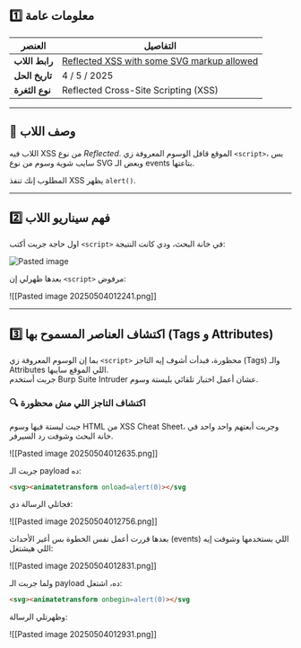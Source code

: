 ## 1️⃣ معلومات عامة

|العنصر|التفاصيل|
|---|---|
|**رابط اللاب**|[Reflected XSS with some SVG markup allowed](https://portswigger.net/web-security/cross-site-scripting/contexts/lab-some-svg-markup-allowed)|
|**تاريخ الحل**|4 / 5 / 2025|
|**نوع الثغرة**|Reflected Cross-Site Scripting (XSS)|

---

## 🔰 وصف اللاب

اللاب فيه XSS من نوع _Reflected_. الموقع قافل الوسوم المعروفة زي `<script>`، بس سايب شوية وسوم من نوع SVG وبعض الـ events بتاعتها.

المطلوب إنك تنفذ XSS يظهر `alert()`.

---

## 2️⃣ فهم سيناريو اللاب

اول حاجة جربت أكتب `<script>` في خانة البحث، ودي كانت النتيجة:

![Pasted image](../images/20250504010910.png)

بعدها ظهرلي إن `<script>` مرفوض:

![[Pasted image 20250504012241.png]]

---

## 3️⃣ اكتشاف العناصر المسموح بها (Tags و Attributes)

بما إن الوسوم المعروفة زي `<script>` محظورة، فبدأت أشوف إيه التاجز (Tags) والـ Attributes اللي الموقع سايبها.  
جربت أستخدم Burp Suite Intruder عشان أعمل اختبار تلقائي بليستة وسوم.

### 🔍 اكتشاف التاجز اللي مش محظورة

جبت ليستة فيها وسوم HTML من XSS Cheat Sheet، وجربت أبعتهم واحد واحد في خانة البحث وشوفت رد السيرفر.

![[Pasted image 20250504012635.png]]

جربت الـ payload ده:

```html
<svg><animatetransform onload=alert(0)></svg
```

فجاتلي الرسالة دي:

![[Pasted image 20250504012756.png]]

بعدها قررت أعمل نفس الخطوة بس أغير الأحداث (events) اللي بستخدمها وشوفت إيه اللي هيشتغل:

![[Pasted image 20250504012831.png]]

ولما جربت الـ payload ده، اشتغل:

```html
<svg><animatetransform onbegin=alert(0)></svg
```

وظهرتلي الرسالة:

![[Pasted image 20250504012931.png]]
